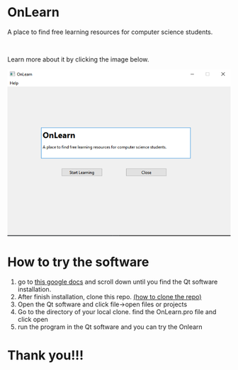# OnLearn
<p> A place to find free learning resources for computer science students. </p> </br>
<p> Learn more about it by clicking the image below.</p>

<a align="center" href= "https://minshinkhant.github.io" target="_blank">
  <img src="images/mainpage.png" alt="Software Mainpage">
</a>

# How to try the software
 <ol>
  <li> go to <a href= "https://docs.google.com/document/d/1NSBBUIcBJdUedblEdT807mBwcWOA9A3atA3eMu5eztE/edit?usp=sharing">this google docs</a> and scroll down until you find the Qt software installation.</li>
  <li>After finish installation, clone this repo. <a href= "https://docs.github.com/en/repositories/creating-and-managing-repositories/cloning-a-repository">(how to clone the repo)</a></li>
  <li>Open the Qt software and click file->open files or projects</li>
  <li>Go to the directory of your local clone. find the OnLearn.pro file and click open</li>
  <li>run the program in the Qt software and you can try the Onlearn</li>
 </ol>
 
 # Thank you!!!
